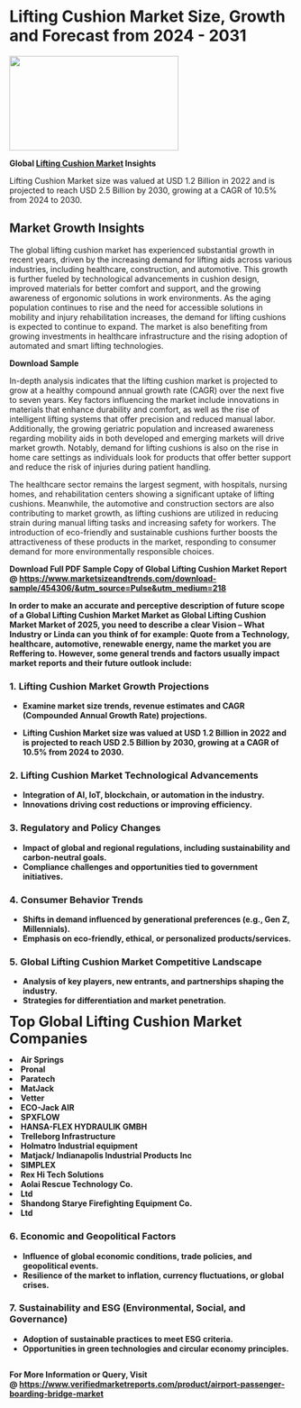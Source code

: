 <H1>Lifting Cushion Market Size, Growth and Forecast from 2024 - 2031</H1><img class="aligncenter size-medium wp-image-584254" src="https://thirdeyenews.in/wp-content/uploads/2024/09/Global-Market-Research-300x168.jpeg" alt="" width="300" height="168" /><p><strong>Global&nbsp;<a href="https://www.marketsizeandtrends.com/download-sample/454306/&amp;utm_source=Pulse&amp;utm_medium=218">Lifting Cushion Market</a> Insights</strong></p><p>Lifting Cushion Market size was valued at USD 1.2 Billion in 2022 and is projected to reach USD 2.5 Billion by 2030, growing at a CAGR of 10.5% from 2024 to 2030.</p><p><h2>Market Growth Insights</h2> <p>The global lifting cushion market has experienced substantial growth in recent years, driven by the increasing demand for lifting aids across various industries, including healthcare, construction, and automotive. This growth is further fueled by technological advancements in cushion design, improved materials for better comfort and support, and the growing awareness of ergonomic solutions in work environments. As the aging population continues to rise and the need for accessible solutions in mobility and injury rehabilitation increases, the demand for lifting cushions is expected to continue to expand. The market is also benefiting from growing investments in healthcare infrastructure and the rising adoption of automated and smart lifting technologies.</p> <p><strong>Download Sample</strong></p> <p>In-depth analysis indicates that the lifting cushion market is projected to grow at a healthy compound annual growth rate (CAGR) over the next five to seven years. Key factors influencing the market include innovations in materials that enhance durability and comfort, as well as the rise of intelligent lifting systems that offer precision and reduced manual labor. Additionally, the growing geriatric population and increased awareness regarding mobility aids in both developed and emerging markets will drive market growth. Notably, demand for lifting cushions is also on the rise in home care settings as individuals look for products that offer better support and reduce the risk of injuries during patient handling.</p> <p>The healthcare sector remains the largest segment, with hospitals, nursing homes, and rehabilitation centers showing a significant uptake of lifting cushions. Meanwhile, the automotive and construction sectors are also contributing to market growth, as lifting cushions are utilized in reducing strain during manual lifting tasks and increasing safety for workers. The introduction of eco-friendly and sustainable cushions further boosts the attractiveness of these products in the market, responding to consumer demand for more environmentally responsible choices.</p> <p><strong></p><p><span class=""><strong>Download Full PDF Sample Copy of Global Lifting Cushion Market Report</strong> @ <a href="https://www.marketsizeandtrends.com/download-sample/454306/&amp;utm_source=Pulse&amp;utm_medium=218" target="_blank">https://www.marketsizeandtrends.com/download-sample/454306/&amp;utm_source=Pulse&amp;utm_medium=218</a></span></p><p>In order to make an accurate and perceptive description of future scope of a Global&nbsp;Lifting Cushion Market Market as Global&nbsp;Lifting Cushion Market Market of 2025, you need to describe a clear Vision &ndash; What Industry or Linda can you think of for example: Quote from a Technology, healthcare, automotive, renewable energy, name the market you are Reffering to. However, some general trends and factors usually impact market reports and their future outlook include:</p><h3>1.&nbsp;<strong>Lifting Cushion Market Growth Projections</strong></h3><ul><li>Examine market size trends, revenue estimates and CAGR (Compounded Annual Growth Rate) projections.</li><li><p>Lifting Cushion Market size was valued at USD 1.2 Billion in 2022 and is projected to reach USD 2.5 Billion by 2030, growing at a CAGR of 10.5% from 2024 to 2030.</p></li></ul><h3>2.&nbsp;<strong>Lifting Cushion Market Technological Advancements</strong></h3><ul><li>Integration of AI, IoT, blockchain, or automation in the industry.</li><li>Innovations driving cost reductions or improving efficiency.</li></ul><h3>3.&nbsp;<strong>Regulatory and Policy Changes</strong></h3><ul><li>Impact of global and regional regulations, including sustainability and carbon-neutral goals.</li><li>Compliance challenges and opportunities tied to government initiatives.</li></ul><h3>4.&nbsp;<strong>Consumer Behavior Trends</strong></h3><ul><li>Shifts in demand influenced by generational preferences (e.g., Gen Z, Millennials).</li><li>Emphasis on eco-friendly, ethical, or personalized products/services.</li></ul><h3>5.&nbsp;<strong>Global Lifting Cushion Market Competitive Landscape</strong></h3><ul><li>Analysis of key players, new entrants, and partnerships shaping the industry.</li><li>Strategies for differentiation and market penetration.</li></ul><p data-pm-slice="1 1 []"><span style="color: inherit; font-family: inherit; font-size: 25px;">Top Global Lifting Cushion Market Companies</span></p><div class="" data-test-id=""><p><li>Air Springs</li><li> Pronal</li><li> Paratech</li><li> MatJack</li><li> Vetter</li><li> ECO-Jack AIR</li><li> SPXFLOW</li><li> HANSA-FLEX HYDRAULIK GMBH</li><li> Trelleborg Infrastructure</li><li> Holmatro Industrial equipment</li><li> Matjack/ Indianapolis Industrial Products Inc</li><li> SIMPLEX</li><li> Rex Hi Tech Solutions</li><li> Aolai Rescue Technology Co.</li><li>Ltd</li><li> Shandong Starye Firefighting Equipment Co.</li><li> Ltd</li></p></div><h3>6.&nbsp;<strong>Economic and Geopolitical Factors</strong></h3><ul><li>Influence of global economic conditions, trade policies, and geopolitical events.</li><li>Resilience of the market to inflation, currency fluctuations, or global crises.</li></ul><h3>7.&nbsp;<strong>Sustainability and ESG (Environmental, Social, and Governance)</strong></h3><ul><li>Adoption of sustainable practices to meet ESG criteria.</li><li>Opportunities in green technologies and circular economy principles.</li></ul><h2><strong style="font-size: 14px;">For More Information or Query, Visit @&nbsp;</strong><a style="background-color: #ffffff; font-size: 14px;" href="https://www.marketsizeandtrends.com/report/lifting-cushion-market/" target="_blank">https://www.verifiedmarketreports.com/product/airport-passenger-boarding-bridge-market</a></h2>
